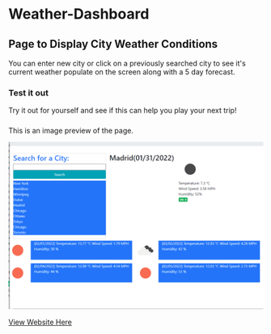 # Weather-Dashboard

## Page to Display City Weather Conditions

You can enter new city or click on a previously searched city to see it's current weather populate on the screen along with a 5 day forecast.

### Test it out

Try it out for yourself and see if this can help you play your next trip!

###
This is an image preview of the page.

![Weather Dashboard](./assets/images/demo.png)

[View Website Here](https://mpalfano.github.io/Weather-Dashboard/)
